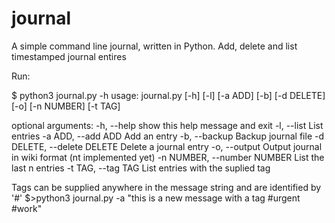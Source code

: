 # journal
A simple command line journal, written in Python. Add, delete and list timestamped journal entires

Run:

$ python3 journal.py -h
usage: journal.py [-h] [-l] [-a ADD] [-b] [-d DELETE] [-o] [-n NUMBER]
                  [-t TAG]

optional arguments:
  -h, --help            show this help message and exit
  -l, --list            List entries
  -a ADD, --add ADD     Add an entry
  -b, --backup          Backup journal file
  -d DELETE, --delete DELETE
                        Delete a journal entry
  -o, --output          Output journal in wiki format (nt implemented yet)
  -n NUMBER, --number NUMBER
                        List the last n entries
  -t TAG, --tag TAG     List entries with the suplied tag



Tags can be supplied anywhere in the message string and are identified by '#'
$>python3 journal.py -a "this is a new message with a tag #urgent #work"


